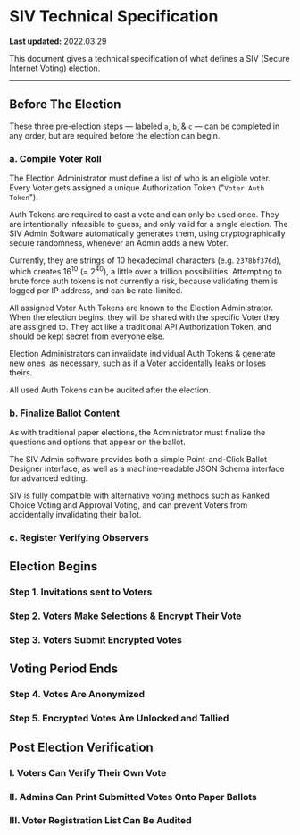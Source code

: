 # SIV Technical Specification

**Last updated:** 2022.03.29

This document gives a technical specification of what defines a SIV (Secure Internet Voting) election.

-----

## Before The Election

These three pre-election steps — labeled `a`, `b`, & `c` — can be completed in any order, but are required before the election can begin.

### a. Compile Voter Roll

The Election Administrator must define a list of who is an eligible voter. Every Voter gets assigned a unique Authorization Token ("`Voter Auth Token`").

Auth Tokens are required to cast a vote and can only be used once. They are intentionally infeasible to guess, and only valid for a single election. The SIV Admin Software automatically generates them, using cryptographically secure randomness, whenever an Admin adds a new Voter.

Currently, they are strings of 10 hexadecimal characters (e.g. `2378bf376d`), which creates $16^{10}$ (= $2^{40}$), a little over a trillion possibilities. Attempting to brute force auth tokens is not currently a risk, because validating them is logged per IP address, and can be rate-limited.

All assigned Voter Auth Tokens are known to the Election Administrator. When the election begins, they will be shared with the specific Voter they are assigned to. They act like a traditional API Authorization Token, and should be kept secret from everyone else.

Election Administrators can invalidate individual Auth Tokens & generate new ones, as necessary, such as if a Voter accidentally leaks or loses theirs.

All used Auth Tokens can be audited after the election.

### b. Finalize Ballot Content

As with traditional paper elections, the Administrator must finalize the questions and options that appear on the ballot.

The SIV Admin software provides both a simple Point-and-Click Ballot Designer interface, as well as a machine-readable JSON Schema interface for advanced editing.

SIV is fully compatible with alternative voting methods such as Ranked Choice Voting and Approval Voting, and can prevent Voters from accidentally invalidating their ballot.

### c. Register Verifying Observers

## Election Begins

### Step 1. Invitations sent to Voters

### Step 2. Voters Make Selections & Encrypt Their Vote

### Step 3. Voters Submit Encrypted Votes

## Voting Period Ends

### Step 4. Votes Are Anonymized

### Step 5. Encrypted Votes Are Unlocked and Tallied

## Post Election Verification

### I. Voters Can Verify Their Own Vote

### II. Admins Can Print Submitted Votes Onto Paper Ballots

### III. Voter Registration List Can Be Audited
